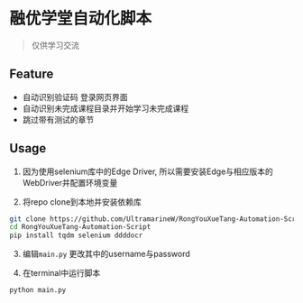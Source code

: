 # 融优学堂自动化脚本

>   仅供学习交流

## Feature

-   自动识别验证码 登录网页界面
-   自动识别未完成课程目录并开始学习未完成课程
-   跳过带有测试的章节

## Usage

1.   因为使用selenium库中的Edge Driver, 所以需要安装Edge与相应版本的WebDriver并配置环境变量

2.   将repo clone到本地并安装依赖库

```bash
git clone https://github.com/UltramarineW/RongYouXueTang-Automation-Script.git
cd RongYouXueTang-Automation-Script
pip install tqdm selenium ddddocr
```
    
3.  编辑`main.py` 更改其中的username与password

4. 在terminal中运行脚本

```bash
python main.py
```

    

    
